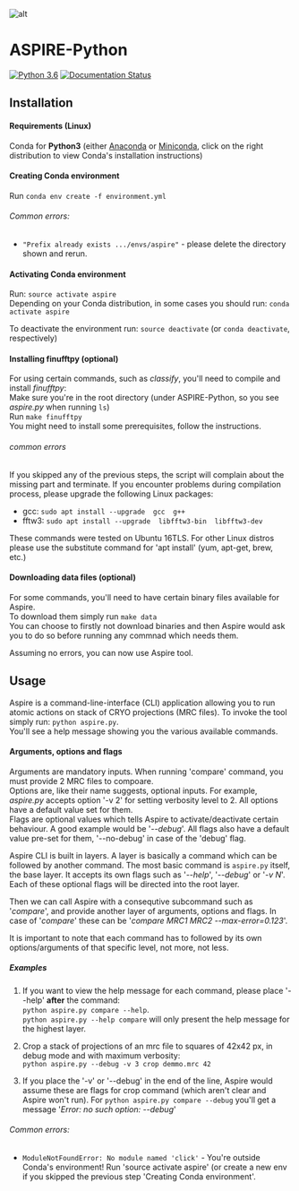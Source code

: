 ![alt ](http://spr.math.princeton.edu/sites/spr.math.princeton.edu/files/ASPIRE_1.jpg)

ASPIRE-Python
=============
[![Python 3.6](https://img.shields.io/badge/python-3.6-blue.svg)](https://www.python.org/downloads/release/python-360/)
[![Documentation Status](https://readthedocs.org/projects/aspire-python/badge/?version=latest)](https://aspire-python.readthedocs.io/en/latest/?badge=latest)


Installation
------------

#### Requirements (Linux)
Conda for **Python3** (either 
[Anaconda](https://www.anaconda.com/download/#linux)
or 
[Miniconda](https://conda.io/miniconda.html), click on the right distribution to view Conda's installation instructions)

#### Creating Conda environment
Run `conda env create -f environment.yml`

###### Common errors:
- `"Prefix already exists .../envs/aspire"` - please delete the directory shown and rerun.

#### Activating Conda environment
Run: `source activate aspire`  
Depending on your Conda distribution, in some cases you should run: `conda activate aspire`

To deactivate the environment run: `source deactivate` (or `conda deactivate`, respectively)

#### Installing finufftpy (optional)
For using certain commands, such as *classify*, you'll need to compile and install *finufftpy*:  
Make sure you're in the root directory (under ASPIRE-Python, so you see _aspire.py_ when running `ls`)  
Run `make finufftpy`  
You might need to install some prerequisites, follow the instructions.

###### common errors
If you skipped any of the previous steps, the script will complain about the missing part and terminate.
If you encounter problems during compilation process, please upgrade the following Linux packages:
- gcc: `sudo apt install --upgrade  gcc  g++`
- fftw3: `sudo apt install --upgrade  libfftw3-bin  libfftw3-dev`

These commands were tested on Ubuntu 16TLS. For other Linux distros please use the substitute command for 'apt install' (yum, apt-get, brew, etc.)

#### Downloading data files (optional)
For some commands, you'll need to have certain binary files available for Aspire.  
To download them simply run `make data`  
You can choose to firstly not download binaries and then Aspire would ask you to do so before running any commnad which needs them.


Assuming no errors, you can now use Aspire tool.

## Usage
Aspire is a command-line-interface (CLI) application allowing you to run atomic actions on stack of CRYO projections (MRC files).
To invoke the tool simply run: `python aspire.py`.  
You'll see a help message showing you the various available commands.

#### Arguments, options and flags
Arguments are mandatory inputs. When running 'compare' command, you must provide 2 MRC files to compoare.  
Options are, like their name suggests, optional inputs. For example, _aspire.py_ accepts option '-v 2' for setting verbosity level to 2. All options have a default value set for them.  
Flags are optional values which tells Aspire to activate/deactivate certain behaviour. A good example would be '_--debug_'. All flags also have a default value pre-set for them, '--no-debug' in case of the 'debug' flag.  

Aspire CLI is built in layers. A layer is basically a command which can be followed by another command.
The most basic command is `aspire.py` itself, the base layer. It accepts its own flags such as '_--help_', '_--debug_' or '_-v N_'. Each of these optional flags will be directed into the root layer.

Then we can call Aspire with a consequtive subcommand such as '_compare_', and provide another layer of arguments, options and flags. In case of '_compare_' these can be '_compare MRC1 MRC2 --max-error=0.123_'.  

It is important to note that each command has to followed by its own options/arguments of that specific level, not more, not less.

##### Examples
1. If you want to view the help message for each command, please place '--help' **after** the command:  
`python aspire.py compare --help`.  
`python aspire.py --help compare` will only present the help message for the highest layer.

2. Crop a stack of projections of an mrc file to squares of 42x42 px, in debug mode and with maximum verbosity:  
`python aspire.py --debug -v 3 crop demmo.mrc 42`

3. If you place the '-v' or '--debug' in the end of the line, Aspire would assume these are flags for crop command (which aren't clear and Aspire won't run). For `python aspire.py compare --debug` you'll get a message '_Error: no such option: --debug_'

###### Common errors:
- `ModuleNotFoundError: No module named 'click'` -  You're outside Conda's environment! Run 'source activate aspire' (or create a new env if you skipped the previous step 'Creating Conda environment'.
